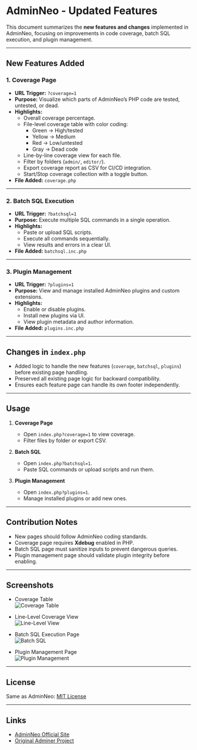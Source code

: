 # AdminNeo - Updated Features

This document summarizes the **new features and changes** implemented in AdminNeo, focusing on improvements in code coverage, batch SQL execution, and plugin management.

---

## New Features Added

### 1. Coverage Page
- **URL Trigger:** `?coverage=1`
- **Purpose:** Visualize which parts of AdminNeo’s PHP code are tested, untested, or dead.
- **Highlights:**
  - Overall coverage percentage.
  - File-level coverage table with color coding:
    - Green → High/tested
    - Yellow → Medium
    - Red → Low/untested
    - Gray → Dead code
  - Line-by-line coverage view for each file.
  - Filter by folders (`admin/`, `editor/`).
  - Export coverage report as CSV for CI/CD integration.
  - Start/Stop coverage collection with a toggle button.
- **File Added:** `coverage.php`

---

### 2. Batch SQL Execution
- **URL Trigger:** `?batchsql=1`
- **Purpose:** Execute multiple SQL commands in a single operation.
- **Highlights:**
  - Paste or upload SQL scripts.
  - Execute all commands sequentially.
  - View results and errors in a clear UI.
- **File Added:** `batchsql.inc.php`

---

### 3. Plugin Management
- **URL Trigger:** `?plugins=1`
- **Purpose:** View and manage installed AdminNeo plugins and custom extensions.
- **Highlights:**
  - Enable or disable plugins.
  - Install new plugins via UI.
  - View plugin metadata and author information.
- **File Added:** `plugins.inc.php`

---

## Changes in `index.php`
- Added logic to handle the new features (`coverage`, `batchsql`, `plugins`) before existing page handling.
- Preserved all existing page logic for backward compatibility.
- Ensures each feature page can handle its own footer independently.

---

## Usage

1. **Coverage Page**
   - Open `index.php?coverage=1` to view coverage.
   - Filter files by folder or export CSV.

2. **Batch SQL**
   - Open `index.php?batchsql=1`.
   - Paste SQL commands or upload scripts and run them.

3. **Plugin Management**
   - Open `index.php?plugins=1`.
   - Manage installed plugins or add new ones.

---

## Contribution Notes

- New pages should follow AdminNeo coding standards.
- Coverage page requires **Xdebug** enabled in PHP.
- Batch SQL page must sanitize inputs to prevent dangerous queries.
- Plugin management page should validate plugin integrity before enabling.

---

## Screenshots

- Coverage Table  
  ![Coverage Table](docs/images/coverage-table.webp)

- Line-Level Coverage View  
  ![Line-Level View](docs/images/coverage-file-view.webp)

- Batch SQL Execution Page  
  ![Batch SQL](docs/images/batchsql-page.webp)

- Plugin Management Page  
  ![Plugin Management](docs/images/plugins-page.webp)

---

## License

Same as AdminNeo: [MIT License](LICENSE)

---

## Links

- [AdminNeo Official Site](https://www.adminneo.org/)
- [Original Adminer Project](https://www.adminer.org/)
